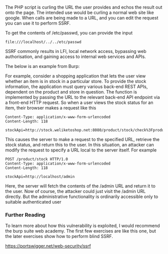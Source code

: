 The PHP script is curling the URL the user provides and echos the result out onto the page. The intended use would be curling a normal web site like google. When calls are being made to a URL, and you can edit the request you can use it to perform SSRF.

To get the contents of /etc/passwd, you can provide the input

```file:///localhost/../../etc/passwd```

SSRF commonly results in LFI, local network access, bypassing web authorisation, and gaining access to internal web services and APIs.

The below is an example from Burp:

For example, consider a shopping application that lets the user view whether an item is in stock in a particular store. To provide the stock information, the application must query various back-end REST APIs, dependent on the product and store in question. The function is implemented by passing the URL to the relevant back-end API endpoint via a front-end HTTP request. So when a user views the stock status for an item, their browser makes a request like this

```POST /product/stock HTTP/1.0
Content-Type: application/x-www-form-urlencoded
Content-Length: 118

stockApi=http://stock.weliketoshop.net:8080/product/stock/check%3FproductId%3D6%26storeId%3D1
```

This causes the server to make a request to the specified URL, retrieve the stock status, and return this to the user.
In this situation, an attacker can modify the request to specify a URL local to the server itself. For example
```
POST /product/stock HTTP/1.0
Content-Type: application/x-www-form-urlencoded
Content-Length: 118

stockApi=http://localhost/admin
```
Here, the server will fetch the contents of the /admin URL and return it to the user.
Now of course, the attacker could just visit the /admin URL directly. But the administrative functionality is ordinarily accessible only to suitable authenticated user

<h3>Further Reading</h3>
To learn more about how this vulnerability is exploited, I would recommend the burp suite web academy. The first few exercises are like this one, but the later exercises show how to perform blind SSRF.

https://portswigger.net/web-security/ssrf

